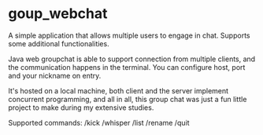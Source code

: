 # goup_webchat
A simple application that allows multiple users to engage in chat. Supports some additional functionalities.

Java web groupchat is able to support connection from multiple clients, and the communication happens in the terminal. You can configure host, port and your nickname on entry.

It's hosted on a local machine, both client and the server implement concurrent programming, and all in all, this group chat was just a fun little project to make during my extensive studies. 

Supported commands:
/kick
/whisper
/list
/rename
/quit

